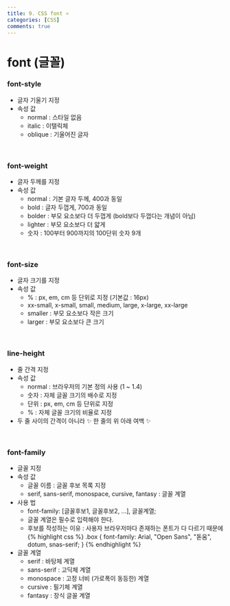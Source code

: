 ```yaml
---
title: 9. CSS font ⭐
categories: [CSS]
comments: true
---
```


# font (글꼴)

### font-style
- 글자 기울기 지정
- 속성 값 
    - normal : 스타일 없음
    - italic : 이탤릭체
    - oblique : 기울어진 글자

<br>

### font-weight
- 글자 두께를 지정
- 속성 값
    - normal : 기본 글자 두께, 400과 동일
    - bold : 글자 두껍게, 700과 동일
    - bolder : 부모 요소보다 더 두껍게 (bold보다 두껍다는 개념이 아님)
    - lighter : 부모 요소보다 더 얇게
    - 숫자 : 100부터 900까지의 100단위 숫자 9개 

<br>

### font-size
- 글자 크기를 지정
- 속성 값
    - % : px, em, cm 등 단위로 지정 (기본값 : 16px)
    - xx-small, x-small, small, medium, large, x-large, xx-large
    - smaller : 부모 요소보다 작은 크기
    - larger : 부모 요소보다 큰 크기

<br>

### line-height
- 줄 간격 지정
- 속성 값
    - normal : 브라우저의 기본 정의 사용 (1 ~ 1.4)
    - 숫자 : 자체 글꼴 크기의 배수로 지정
    - 단위 : px, em, cm 등 단위로 지정
    - % : 자체 글꼴 크기의 비율로 지정
- 두 줄 사이의 간격이 아니라 ✨ 한 줄의 위 아래 여백 ✨

<br>

### font-family
- 글꼴 지정
- 속성 값
    - 글꼴 이름 : 글꼴 후보 목록 지정
    - serif, sans-serif, monospace, cursive, fantasy : 글꼴 계열
- 사용 법
    - font-family: [글꼴후보1, 글꼴후보2, ...], 글꼴계열;
    - 글꼴 계열은 필수로 입력해야 한다.
    - 후보를 작성하는 이유 : 사용자 브라우저마다 존재하는 폰트가 다 다르기 때문에
{% highlight css %}
.box {
    font-family: Arial, "Open Sans", "돋움", dotum, snas-serif;
}
{% endhighlight %}
- 글꼴 계열
    - serif : 바탕체 계열
    - sans-serif : 고딕체 계열
    - monospace : 고정 너비 (가로폭이 동등한) 계열
    - cursive : 필기체 계열
    - fantasy : 장식 글꼴 계열